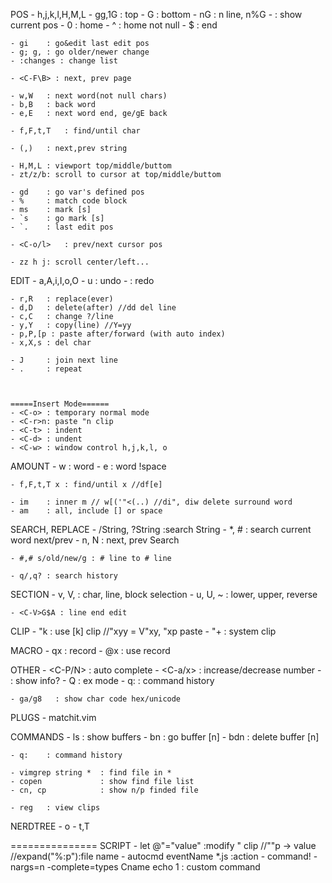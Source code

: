 POS
    - h,j,k,l,H,M,L
    - gg,1G : top
    - G     : bottom
    - nG    : n line, n%G
    - <C-G> : show current pos
    - 0     : home
    - ^     : home not null
    - $     : end
    
    - gi    : go&edit last edit pos
	- g; g,	: go older/newer change
	- :changes : change list
    
    - <C-F\B> : next, prev page
    
    - w,W   : next word(not null chars)
    - b,B   : back word
    - e,E   : next word end, ge/gE back

    - f,F,t,T   : find/until char
    
    - (,)   : next,prev string
    
    - H,M,L : viewport top/middle/buttom
    - zt/z/b: scroll to cursor at top/middle/buttom

    - gd    : go var's defined pos
    - %     : match code block
    - ms    : mark [s]
    - `s    : go mark [s]
    - `.    : last edit pos

    - <C-o/l>   : prev/next cursor pos
	
	- zz h j: scroll center/left... 

EDIT
    - a,A,i,I,o,O
    - u     : undo
    - <C-r> : redo
    
    - r,R   : replace(ever)
    - d,D   : delete(after) //dd del line
    - c,C   : change ?/line
    - y,Y   : copy(line) //Y=yy
    - p,P,[p : paste after/forward (with auto index)
    - x,X,s : del char
    
    - J     : join next line
    - .     : repeat

    
	
	=====Insert Mode======
    - <C-o> : temporary normal mode
	- <C-r>n: paste "n clip
	- <C-t>	: indent
	- <C-d>	: undent
    - <C-w> : window control h,j,k,l, o
	
AMOUNT
    - w     : word
    - e     : word !space
    
    - f,F,t,T x : find/until x //df[e]
    
    - im    : inner m // w[('"<(..) //di", diw delete surround word
    - am    : all, include [] or space
    
SEARCH, REPLACE
    - /String, ?String :search String
    - *, #  : search current word next/prev
    - n, N  : next, prev Search
    
    - #,# s/old/new/g : # line to # line
    
    - q/,q? : search history

SECTION
    - v, V, <C-V> : char, line, block selection
    - u, U, ~ : lower, upper, reverse
    
    - <C-V>G$A : line end edit
    
CLIP
    - "k    : use [k] clip //"xyy = V"xy, "xp paste
    - "+    : system clip
    
MACRO
    - qx    : record
    - @x    : use record
    
OTHER
    - <C-P/N> : auto complete
	- <C-a/x> : increase/decrease number
    - <C-G>   : show info?
    - Q       : ex mode
    - q:      : command history
	
	- ga/g8   : show char code hex/unicode
    
PLUGS
    - matchit.vim 



COMMANDS
    - ls    : show buffers
    - bn    : go buffer [n]
    - bdn   : delete buffer [n]
    
    - q:    : command history
    
    - vimgrep string *  : find file in *
    - copen             : show find file list
    - cn, cp            : show n/p finded file

    - reg   : view clips

NERDTREE
    - o
    - t,T

    
    
    
    
    
    
===============
SCRIPT
    - let @"="value" :modify " clip //""p -> value //expand("%:p"):file name
    - autocmd eventName *.js :action
    - command! -nargs=n -complete=types Cname echo 1 : custom command
